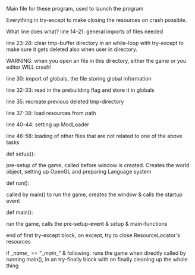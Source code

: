 Main file for these program, used to launch the program

Everything in try-except to make closing the resources on crash
possible.

What line does what?
line 14-21: general imports of files needed

line 23-28: clear tmp-buffer directory in an while-loop with try-except 
to make sure it gets deleted also when user in directory.

WARNING: when you open an file in this directory, either the game or
you editor WILL crash!

line 30: import of globals, the file storing global information

line 32-33: read in the prebuilding flag and store it in globals

line 35: recreate previous deleted tmp-directory

line 37-38: load resources from path

line 40-44: setting up ModLoader

line 46-58: loading of other files that are not related to one of the 
above tasks

def setup():

pre-setup of the game, called before window is created. Creates the
world object, setting up OpenGL and preparing Language system

def run():

called by main() to run the game, creates the window & calls the startup event

def main():

run the game, calls the pre-setup-event & setup & main-functions

end of first try-except block, on except, try to close ResourceLocator's
resources

if \__name__ == "\__main__" & following:
runs the game when directly called by running main(), in an try-finally
block with on finally cleaning up the whole thing

